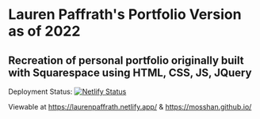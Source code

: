 <h1> Lauren Paffrath's Portfolio Version as of 2022 </h1>
<h2>Recreation of personal portfolio originally built with Squarespace using HTML, CSS, JS, JQuery </h2>

Deployment Status: [![Netlify Status](https://api.netlify.com/api/v1/badges/5598eb07-3b61-49ea-90bb-bf5f6c16e120/deploy-status)](https://app.netlify.com/sites/laurenpaffrath/deploys)

Viewable at https://laurenpaffrath.netlify.app/ & https://mosshan.github.io/

